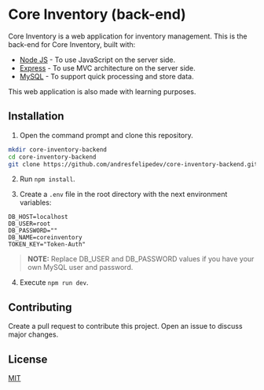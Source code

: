 # Core Inventory (back-end)

Core Inventory is a web application for inventory management. This is the back-end for Core Inventory, built with:

* [Node JS](https://nodejs.org/en/) - To use JavaScript on the server side.
* [Express](https://expressjs.com) - To use MVC architecture on the server side.
* [MySQL](https://www.mysql.com) - To support quick processing and store data.

This web application is also made with learning purposes.

## Installation

1. Open the command prompt and clone this repository.
```bash
mkdir core-inventory-backend
cd core-inventory-backend
git clone https://github.com/andresfelipedev/core-inventory-backend.git
```

2. Run `npm install`.

3. Create a `.env` file in the root directory with the next environment variables:
```
DB_HOST=localhost
DB_USER=root
DB_PASSWORD=""
DB_NAME=coreinventory
TOKEN_KEY="Token-Auth"
```

> **NOTE:** Replace DB_USER and DB_PASSWORD values if you have your own MySQL user and password.

4. Execute `npm run dev`.

## Contributing

Create a pull request to contribute this project. Open an issue to discuss major changes.

## License

[MIT](https://choosealicense.com/licenses/mit/)